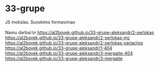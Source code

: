 # 33-grupe
 JS mokslas. Suvokimo formavimas <br>
 <br>
 Namu darbai:\n
https://al2bovek.github.io/33-grupe-aleksandr/2-serlokas <br>
https://al2bovek.github.io/33-grupe-aleksandr/2-serlokas-mc <br>
https://al2bovek.github.io/33-grupe-aleksandr/2-serlokas-variacijos <br>
https://al2bovek.github.io/33-grupe-aleksandr/1-404 <br>
https://al2bovek.github.io/33-grupe-aleksandr/3-mergaite-404 <br>
https://al2bovek.github.io/33-grupe-aleksandr/3-mergaite <br>

